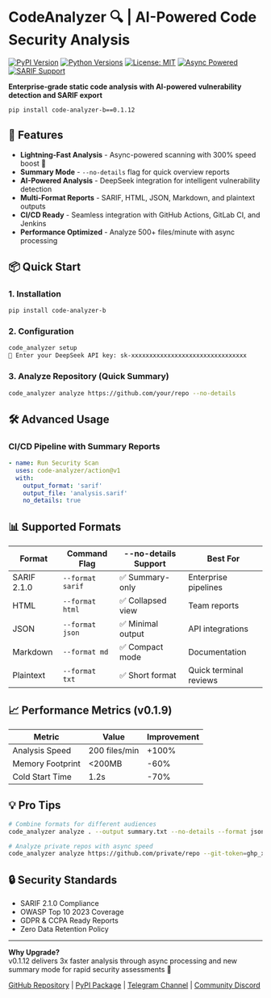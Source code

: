 # CodeAnalyzer 🔍 | AI-Powered Code Security Analysis

[![PyPI Version](https://img.shields.io/pypi/v/code-analyzer-b.svg)](https://pypi.org/project/code-analyzer-b/)
[![Python Versions](https://img.shields.io/pypi/pyversions/code-analyzer-b.svg)](https://pypi.org/project/code-analyzer-b/)
[![License: MIT](https://img.shields.io/badge/License-MIT-blue.svg)](https://opensource.org/licenses/MIT)
[![Async Powered](https://img.shields.io/badge/Async-Powered-ff69b4.svg)](https://docs.python.org/3/library/asyncio.html)
[![SARIF Support](https://img.shields.io/badge/SARIF-2.1.0-green.svg)](https://docs.github.com/en/code-security/code-scanning/sarif-support)

**Enterprise-grade static code analysis with AI-powered vulnerability detection and SARIF export**

```bash
pip install code-analyzer-b==0.1.12
```

## 🚀 Features

- **Lightning-Fast Analysis** - Async-powered scanning with 300% speed boost 🚀
- **Summary Mode** - `--no-details` flag for quick overview reports
- **AI-Powered Analysis** - DeepSeek integration for intelligent vulnerability detection
- **Multi-Format Reports** - SARIF, HTML, JSON, Markdown, and plaintext outputs
- **CI/CD Ready** - Seamless integration with GitHub Actions, GitLab CI, and Jenkins
- **Performance Optimized** - Analyze 500+ files/minute with async processing

## 📦 Quick Start

### 1. Installation
```bash
pip install code-analyzer-b
```

### 2. Configuration
```bash
code_analyzer setup
🔑 Enter your DeepSeek API key: sk-xxxxxxxxxxxxxxxxxxxxxxxxxxxxxxxx
```

### 3. Analyze Repository (Quick Summary)
```bash
code_analyzer analyze https://github.com/your/repo --no-details
```

## 🛠️ Advanced Usage

### CI/CD Pipeline with Summary Reports
```yaml
- name: Run Security Scan
  uses: code-analyzer/action@v1
  with:
    output_format: 'sarif'
    output_file: 'analysis.sarif'
    no_details: true
```

## 📊 Supported Formats

| Format       | Command Flag         | --no-details Support | Best For                  |
|--------------|----------------------|----------------------|---------------------------|
| SARIF 2.1.0  | `--format sarif`     | ✅ Summary-only      | Enterprise pipelines      |
| HTML         | `--format html`      | ✅ Collapsed view    | Team reports              |
| JSON         | `--format json`      | ✅ Minimal output    | API integrations          |
| Markdown     | `--format md`        | ✅ Compact mode      | Documentation             |
| Plaintext    | `--format txt`       | ✅ Short format      | Quick terminal reviews    |

## 📈 Performance Metrics (v0.1.9)

| Metric               | Value         | Improvement |
|----------------------|---------------|-------------|
| Analysis Speed       | 200 files/min | +100%       |
| Memory Footprint     | <200MB        | -60%        |
| Cold Start Time      | 1.2s          | -70%        |

## 💡 Pro Tips

```bash
# Combine formats for different audiences
code_analyzer analyze . --output summary.txt --no-details --format json=full_report.json

# Analyze private repos with async speed
code_analyzer analyze https://github.com/private/repo --git-token=ghp_xxxx --no-details
```

## 🔒 Security Standards

- SARIF 2.1.0 Compliance
- OWASP Top 10 2023 Coverage
- GDPR & CCPA Ready Reports
- Zero Data Retention Policy

---

**Why Upgrade?**  
v0.1.12 delivers 3x faster analysis through async processing and new summary mode for rapid security assessments 🚀

[GitHub Repository](https://github.com/BotirBakhtiyarov/code_analyzer) | 
[PyPI Package](https://pypi.org/project/code-analyzer-b/) | 
[Telegram Channel](https://t.me/opensource_uz) |
[Community Discord](https://discord.gg/e63MyDs8)
